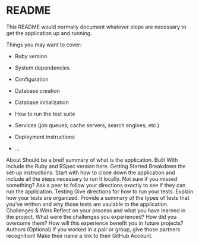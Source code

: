 # README

This README would normally document whatever steps are necessary to get the
application up and running.

Things you may want to cover:

* Ruby version

* System dependencies

* Configuration

* Database creation

* Database initialization

* How to run the test suite

* Services (job queues, cache servers, search engines, etc.)

* Deployment instructions

* ...

About
Should be a breif summary of what is the application.
Built With
Include the Ruby and RSpec version here.
Getting Started
Breakdown the set-up instructions. Start with how to clone down the application and include all the steps necessary to run it locally.
Not sure if you missed something? Ask a peer to follow your directions exactly to see if they can run the application.
Testing
Give directions for how to run your tests.
Explain how your tests are organized.
Provide a summary of the types of tests that you’ve written and why those tests are vaulable to the application.
Challenges & Wins
Reflect on your process and what you have learned in the project.
What were the challenges you experienced?
How did you overcome them?
How will this experience benefit you in future projects?
Authors (Optional)
If you worked in a pair or group, give those partners recognition!
Make their name a link to their GitHub Account.
